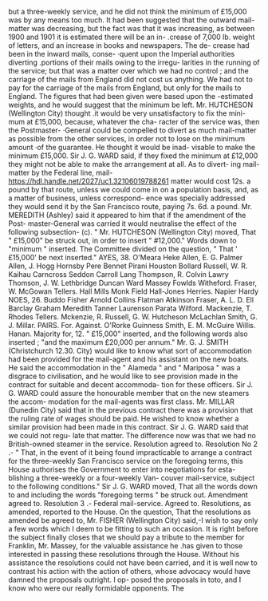 but a three-weekly service, and he did not think the minimum of £15,000 was by any means too much. It had been suggested that the outward mail-matter was decreasing, but the fact was that it was increasing, as between 1900 and 1901 it is estimated there will be an in- .crease of 7,000 lb. weight of letters, and an increase in books and newspapers. The de- crease had been in the inward mails, conse- ·quent upon the Imperial authorities diverting .portions of their mails owing to the irregu- larities in the running of the service; but that was a matter over which we had no control ; and the carriage of the mails from England did not cost us anything. We had not to pay for the carriage of the mails from England, but only for the mails to England. The figures that had been given were based upon the -estimated weights, and he would suggest that the minimum be left. Mr. HUTCHESON (Wellington City) thought .it would be very unsatisfactory to fix the mini- mum at £15,000, because, whatever the cha- racter of the service was, then the Postmaster- ·General could be compelled to divert as much mail-matter as possible from the other services, in order not to lose on the minimum amount ·of the guarantee. He thought it would be inad- visable to make the minimum £15,000. Sir J. G. WARD said, if they fixed the minimum at £12,000 they might not be able to make the arrangement at all. As to divert- ing mail-matter by the Federal line, mail- https://hdl.handle.net/2027/uc1.32106019788261 matter would cost 12s. a pound by that route, unless we could come in on a population basis, and, as a matter of business, unless correspond- ence was specially addressed they would send it by the San Francisco route, paying 7s. 6d. a pound. Mr. MEREDITH (Ashley) said it appeared to him that if the amendment of the Post- master-General was carried it would neutralise the effect of the following subsection- (c). " Mr. HUTCHESON (Wellington City) moved, That " £15,000" be struck out, in order to insert " #12,000." Words down to "minimum " inserted. The Committee divided on the question, " That ' £15,000' be next inserted." AYES, 38. O'Meara Heke Allen, E. G. Palmer Allen, J. Hogg Hornsby Pere Bennet Pirani Houston Bollard Russell, W. R. Kaihau Carncross Seddon Carroll Lang Thompson, R. Colvin Lawry Thomson, J. W. Lethbridge Duncan Ward Massey Fowlds Witheford. Fraser, W. McGowan Tellers. Hall Mills Monk Field Hall-Jones Herries. Napier Hardy NOES, 26. Buddo Fisher Arnold Collins Flatman Atkinson Fraser, A. L. D. Ell Barclay Graham Meredith Tanner Laurenson Parata Wilford. Mackenzie, T. Rhodes Tellers. Mckenzie, R. Russell, G. W. Hutcheson McLachlan Smith, G. J. Millar. PAIRS. For. Against. O'Rorke Guinness Smith, E. M. McGuire Willis. Hanan. Majority for, 12. " £15,000" inserted, and the following words also inserted ; "and the maximum £20,000 per annum." Mr. G. J. SMITH (Christchurch 12.30. City) would like to know what sort of accommodation had been provided for the mail-agent and his assistant on the new boats. He said the accommodation in the " Alameda " and " Mariposa " was a disgrace to civilisation, and he would like to see provision made in the contract for suitable and decent accommoda- tion for these officers. Sir J. G. WARD could assure the honourable member that on the new steamers the accom- modation for the mail-agents was first class. Mr. MILLAR (Dunedin City) said that in the previous contract there was a provision that the ruling rate of wages should be paid. He wished to know whether a similar provision had been made in this contract. Sir J. G. WARD said that we could not regu- late that matter. The difference now was that we had no British-owned steamer in the service. Resolution agreed to. Resolution No 2 .- " That, in the event of it being found impracticable to arrange a contract for the three-weekly San Francisco service on the foregoing terms, this House authorises the Government to enter into negotiations for esta- blishing a three-weekly or a four-weekly Van- couver mail-service, subject to the following conditions." Sir J. G. WARD moved, That all the words down to and including the words "foregoing terms " be struck out. Amendment agreed to. Resolution 3 .- Federal mail-service. Agreed to. Resolutions, as amended, reported to the House. On the question, That the resolutions as amended be agreed to, Mr. FISHER (Wellington City) said,-I wish to say only a few words which I deem to be fitting to such an occasion. It is right before the subject finally closes that we should pay a tribute to the member for Franklin, Mr. Massey, for the valuable assistance he .has given to those interested in passing these resolutions through the House. Without his assistance the resolutions could not have been carried, and it is well now to contrast his action with the action of others, whose advocacy would have damned the proposals outright. I op- posed the proposals in toto, and I know who were our really formidable opponents. The 